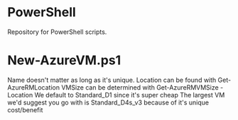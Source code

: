 # PowerShell
Repository for PowerShell scripts.

# New-AzureVM.ps1
Name doesn't matter as long as it's unique.
Location can be found with Get-AzureRMLocation
VMSize can be determined with Get-AzureRMVMSize -Location <location>
  We default to Standard_D1 since it's super cheap
  The largest VM we'd suggest you go with is Standard_D4s_v3 because of it's unique cost/benefit
